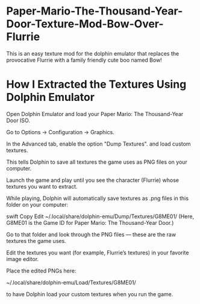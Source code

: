 # Paper-Mario-The-Thousand-Year-Door-Texture-Mod-Bow-Over-Flurrie
This is an easy texture mod for the dolphin emulator that replaces the provocative Flurrie with a family friendly cute boo named Bow!


# How I Extracted the Textures Using Dolphin Emulator
Open Dolphin Emulator and load your Paper Mario: The Thousand-Year Door ISO.

Go to Options → Configuration → Graphics.

In the Advanced tab, enable the option "Dump Textures". and load custom textures.

This tells Dolphin to save all textures the game uses as PNG files on your computer.

Launch the game and play until you see the character (Flurrie) whose textures you want to extract.

While playing, Dolphin will automatically save textures as .png files in this folder on your computer:

swift
Copy
Edit
~/.local/share/dolphin-emu/Dump/Textures/G8ME01/
(Here, G8ME01 is the Game ID for Paper Mario: The Thousand-Year Door.)

Go to that folder and look through the PNG files — these are the raw textures the game uses.

Edit the textures you want (for example, Flurrie’s textures) in your favorite image editor.

Place the edited PNGs here:

~/.local/share/dolphin-emu/Load/Textures/G8ME01/

to have Dolphin load your custom textures when you run the game.

